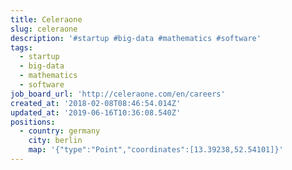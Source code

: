 ```yaml
---
title: Celeraone
slug: celeraone
description: '#startup #big-data #mathematics #software'
tags:
  - startup
  - big-data
  - mathematics
  - software
job_board_url: 'http://celeraone.com/en/careers'
created_at: '2018-02-08T08:46:54.014Z'
updated_at: '2019-06-16T10:36:08.540Z'
positions:
  - country: germany
    city: berlin
    map: '{"type":"Point","coordinates":[13.39238,52.54101]}'
---
```

